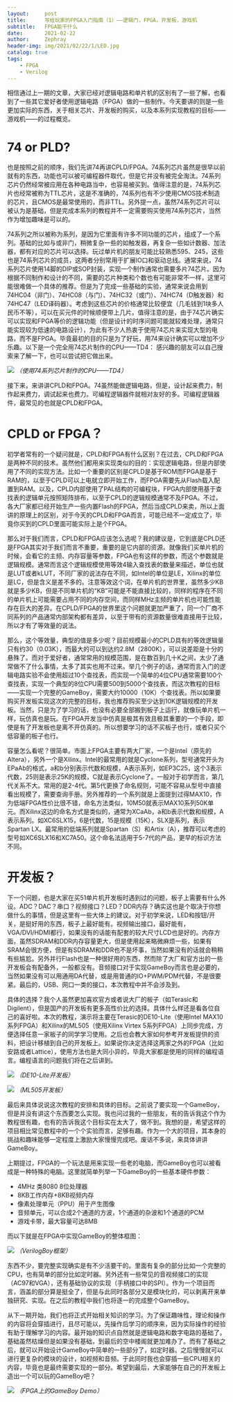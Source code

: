 ```yaml
---
layout:     post
title:      写给玩家的FPGA入门指南（1）——逻辑门，FPGA，开发板，游戏机
subtitle:   FPGA能干什么
date:       2021-02-22
author:     Zephray
header-img: img/2021/02/22/1/LED.jpg
catalog: true
tags:
    - FPGA
    - Verilog 
---
```


相信通过上一期的文章，大家已经对逻辑电路和单片机的区别有了一些了解，也看到了一些其它爱好者使用逻辑电路（FPGA）做的一些制作。今天要讲的则是一些更加实际的东西，关于相关芯片、开发板的购买，以及本系列实现教程的目标——游戏机——的过程概览。

# 74 or PLD?

也是按照之前的顺序，我们先讲74再讲CPLD/FPGA。74系列芯片虽然是很早以前就有的东西，功能也可以被可编程器件取代，但是它并没有被完全淘汰。74系列芯片仍然经常被应用在各种电路当中，也容易被买到。值得注意的是，74系列芯片也经常被称为TTL芯片，这是不准确的，74系列也有不少使用CMOS技术制造的芯片，且CMOS是最常使用的，而非TTL。另外提一点，虽然74系列芯片可以被认为是基础，但是完成本系列的教程并不一定需要购买使用74系列芯片，当然作为增加趣味是可以的。

74系列之所以被称为系列，是因为它里面有许多不同功能的芯片，组成了一个系列。基础的比如与或非门，稍微复杂一些的如触发器，再复杂一些如计数器、加法器，都有对应的芯片可以选择。玩过单片机的朋友可能比较熟悉595、245，这些也是74系列芯片的成员，这两者分别常用于扩展IO口和驱动总线。通常来说，74系列芯片使用14脚的DIP或SOP封装，实现一个制作通常也需要多片74芯片。因为根据不同制作和设计的不同，需要的芯片种类和个数也有可能非常不一样，这里可能很难做一个具体的推荐。但是为了完成一些基础的实验，通常来说会用到74HC04（非门）、74HC08（与门）、74HC32（或门）、74HC74（D触发器）和74HC47（LED译码器）。考虑到这些芯片的价格通常比较便宜（几毛钱到1块多人民币不等），可以在买元件的时候顺便带上几片。值得注意的是，由于74芯片确实可以实现和FPGA等价的逻辑功能（但是设计的时序问题可能就较难处理，通常只能实现较为低速的电路设计），为此有不少人热衷于使用74芯片来实现大型的电路，而不是FPGA。毕竟最初的目的只是为了好玩，用74来设计确实可以增加不少乐趣。以下是一个完全用74芯片制作的CPU——TD4： 感兴趣的朋友可以自己搜索来了解一下，也可以尝试把它做出来。

![](http://panzhifei.fun/img/2021/02/22/1/TD4.jpg)
*（使用74系列芯片制作的CPU——TD4）*

接下来，来讲讲CPLD和FPGA。74虽然能做逻辑电路，但是，设计起来费力，制作起来费力，调试起来也费力。可编程逻辑器件就相对友好的多。可编程逻辑器件，最常见的也就是CPLD和FPGA。

# CPLD or FPGA？

初学者常有的一个疑问就是，CPLD和FPGA有什么区别？在过去，CPLD和FPGA是两种不同的技术。虽然他们都用来实现类似的目的：实现逻辑电路，但是内部使用了不同的实现方法。比如一个重要的区别是CPLD是基于ROM而FPGA是基于RAM的，以至于CPLD可以上电就立即开始工作，而FPGA需要先从Flash载入配置到RAM。以及，CPLD内部使用了PAL结构的可编程块，FPGA内部使用基于查找表的逻辑单元按照矩阵排布，以至于CPLD的逻辑规模通常不及FPGA。不过，各大厂家都已经开始生产一些内置Flash的FPGA，然后当成CPLD来卖，所以上面讲的原理上的区别，对于今天的CPLD和FPGA而言，可能已经不一定成立了，毕竟你买到的CPLD里面可能实际上是个FPGA。

那么对于我们而言，CPLD和FPGA应该怎么选呢？我的建议是，它到底是CPLD还是FPGA其实对于我们而言不重要，重要的是它内部的资源。就像我们买单片机的时候，会看它的主频、内存容量等参数，FPGA也有这样的参数，而这个参数就是逻辑规模。通常而言这个逻辑规模使用等效4输入查找表的数量来描述，单位也就是LUT或者kLUT，不同厂家的说法存在不同，如Intel的单位是LE，Xilinx的单位是LC，但是含义是差不多的。注意等效这个词，在单片机的世界里，虽然多少KB就是多少KB，但是不同单片机的“KB”可能是不能直接比较的，同样的程序在不同的单片机上可能需要占用不同的内存空间，而同样MHz主频的单片机也可能性能存在巨大的差异。在CPLD/FPGA的世界里这个问题就更加严重了，同一个厂商不同系列的产品通常内部架构都有差异，以至于带有的资源数量很难直接用于比较，所以才有了等效量的说法。

那么，这个等效量，典型的值是多少呢？目前规模最小的CPLD具有的等效逻辑量只有约30（0.03K），而最大的可以到达约2.8M（2800K），可以说差距是十分的悬殊了。而对于爱好者，通常常用的规模范围，是在数百到几十K之间，太少了通常做不了什么事情，太多了其实也用不过来。举几个例子的话，通常而言入门的逻辑电路实验不会使用超过10个查找表，而实现一个简单的4位CPU通常需要100个查找表，实现一个典型的8位CPU需要500到5000个查找表，而这次教程的目标——实现一个完整的GameBoy，需要大约10000（10K）个查找表。所以如果要购买开发板实现这次的完整的目标，我也推荐购买至少达到10K逻辑规模的开发板。当然，只是为了学习的话，也没有必要全部搬到板子上运行，就像玩单片机一样，玩仿真也是玩。在FPGA开发当中仿真是极其有效且极其重要的一个手段，即使是有了开发板也是离不开仿真的。所以想要学习的话不买板子也行，或者只买个低容量的板子也行。

容量怎么看呢？很简单。市面上FPGA主要有两大厂家，一个是Intel（原先的Altera），另外一个是Xilinx。Intel的最常用的就是Cyclone系列，型号通常开头为EPaAb的格式，a和b分别表示代数和规模，A表示系列，如EP3C25，这个3表示代数，25则是表示25K的规模，C就是表示Cyclone了。一般对于初学而言，第几代关系不大。常用的是2-4代。第5代更换了命名规则，可能不容易从型号中直接看出规模了，需要查询手册。另外推荐的一个系列就是上面提到过得MAX10，作为低端FPGA性价比很不错，命名方法类似，10M50就表示MAX10系列50K单元。而Xilinx这边的命名方式是类似的，通常为XCaAb，a和b表示代数和规模，A表示系列。如XC6SLX15，6是代数，15是规模（15K），SLX是系列，表示Spartan LX。最常用的低端系列就是Spartan（S）和Artix（A），推荐可以考虑的型号如XC6SLX16和XC7A50。这个命名法适用于5-7代的产品，更早的标识方法不同。

# 开发板？

下一个问题，也是大家在买51单片机开发板时遇到过的问题，板子上需要有什么外设。ADC？DAC？串口？视频接口？LED？DDR内存？确实这也是个取决于你想做什么的事情，但是这里有一些大体上的建议。对于初学来说，LED和按钮/开关，是挺好用的东西，板子上最好能有。视频输出接口，最好能有，VGA/DVI/HDMI都行，如果没有的话能有配套的较大尺寸LCD也是好的。内存方面，虽然SDRAM和DDR内存容量更大，但是使用起来略微麻烦一些，如果有SRAM会很方便，但是有SDRAM和DDR也不是坏事，当然如果没有的话就会稍稍有些尴尬。另外并行Flash也是一种很好用的东西，然而除了大厂和官方出的一些开发板会有配备外，一般都没有。音频接口对于实现GameBoy而言也是必要的，当然如果没有可以用通用DA代替，或是用普通的IO+PWM/PDM代替，不是很要紧。最后的，USB、网口一类的接口，本次教程中并不会涉及到。

具体的选择？我个人虽然更加喜欢官方或者说大厂的板子（如Terasic和Digilent），但是国产的开发板有更多高性价比的选择。具体什么样还是看各位自己的喜好啦。本次的教程，演示将主要在Terasic的DE10-Lite（使用Intel MAX10系列FPGA）和Xilinx的ML505（使用Xilinx Virtex 5系列FPGA）上同步完成，方便选择任意一家板子的同学学习使用。之后也会教大家如何参考开发板提供的资料，把设计移植到自己的开发板上。如果说你决定选择这两家之外的FPGA（比如安路或者Lattice），使用方法也是大同小异的，毕竟大家都是使用的同样的编程语言。编程语言的问题我们将在之后讲到。

![](http://panzhifei.fun/img/2021/02/22/1/de10-lite.jpg)
*（DE10-Lite开发板）*

![](http://panzhifei.fun/img/2021/02/22/1/ml505.jpg)
*（ML505开发板）*

最后来具体说说这次教程的安排和具体的目标。之前说了要实现一个GameBoy，但是并没有讲这个东西要怎么实现。我也问过我的一些朋友，有的告诉我这个作为教程很有趣，也有的告诉我这个目标实在太大了，做不到。我想的是，希望这样的项目相比常见教程中的一个个实验而言，足够有趣。作为一个大的项目，其本身的挑战和趣味能够一定程度上激励大家慢慢完成吧。废话不多说，来具体讲讲GameBoy。

上期提过，FPGA的一个玩法是用来实现一些老的电脑，而GameBoy也可以被看成是一种特殊的电脑。这里就简单列举一下GameBoy的一些基本硬件参数：

- 4MHz 类8080 8位处理器
- 8KB工作内存+8KB视频内存
- 像素处理单元（PPU）用于产生图像
- 音频单元，可以合成2个通道的方波，1个通道的杂波和1个通道的PCM
- 游戏卡带，最大容量可达8MB

而以下就是在FPGA中实现GameBoy的整体框图：

![](http://panzhifei.fun/img/2021/02/22/1/verilogboy_architecture.png)
*（VerilogBoy框架）*

东西不少，要完整实现确实是有不少活要干的。里面有复杂的部分比如一个完整的CPU，也有简单的部分比如定时器。另外还有一些常见的音视频接口的实现（AC97和VGA），还有基础协议的实现（手柄接口中的SPI）。作为一个项目而言，涵盖的部分算是挺全了，但是与此同时各部分又是模块化的，可以剥离开来单独研究、实现。在之后的教程中我们也将逐一的完成整个GameBoy。

从下一期开始，我们也将正式开始相关知识的学习。为了保证趣味性，理论和操作的内容将会穿插进行，且尽可能以，先操作后学习的顺序来，因为实际操作的经验有助于理解学习的内容。最开始的知识点自然就是逻辑电路和数字电路的基础了。基础虽然枯燥但是如果没有基础，到最后的空中楼阁就更加难办了。而有了基础之后，就可以开始设计GameBoy中简单的一些部分了，如定时器。之后慢慢就可以进行更复杂的模块的设计，如视频和音频。于此同时我也会穿插一些CPU相关的内容，毕竟也是最终需要实现的一部分。希望到最后，大家能够在自己的开发板上造出一个可以玩的GameBoy吧？

![](http://panzhifei.fun/img/2021/02/22/1/gbdemo.jpg)
*（FPGA上的GameBoy Demo）*

